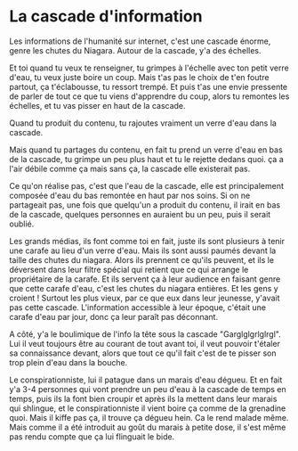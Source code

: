 # La cascade d'information

<!-- Vous avez entendu parler des facebook papers ? -->

Les informations de l'humanité sur internet, c'est une cascade énorme, genre les chutes du Niagara. Autour de la cascade, y'a des échelles.

Et toi quand tu veux te renseigner, tu grimpes à l'échelle avec ton petit verre d'eau, tu veux juste boire un coup. Mais t'as pas le choix de t'en foutre partout, ça t'éclabousse, tu ressort trempé. Et puis t'as une envie pressente de parler de tout ce que tu viens d'apprendre du coup, alors tu remontes les échelles, et tu vas pisser en haut de la cascade.

Quand tu produit du contenu, tu rajoutes vraiment un verre d'eau dans la cascade.

Mais quand tu partages du contenu, en fait tu prend un verre d'eau en bas de la cascade, tu grimpe un peu plus haut et tu le rejette dedans quoi. ça a l'air débile comme ça mais sans ça, la cascade elle existerait pas.

Ce qu'on réalise pas, c'est que l'eau de la cascade, elle est principalement composée d'eau du bas remontée en haut par nos soins. Si on ne partageait pas, une fois que quelqu'un a produit du contenu, il irait en bas de la cascade, quelques personnes en auraient bu un peu, puis il serait oublié.

Les grands médias, ils font comme toi en fait, juste ils sont plusieurs à tenir une carafe au lieu d'un verre d'eau. Mais ils sont aussi paumés devant la taille des chutes du niagara.
Alors ils prennent ce qu'ils peuvent, et ils le déversent dans leur filtre spécial qui retient que ce qui arrange le propriétaire de la carafe.
Et ils servent ça à leur audience en faisant genre que cette carafe d'eau, c'est les chutes du niagara entières. Et les gens y croient ! Surtout les plus vieux, par ce que eux dans leur jeunesse, y'avait pas cette cascade. L'information accessible à leur époque, c'était une carafe d'eau par jour, donc ça leur paraît pas déconnant.

A côté, y'a le boulimique de l'info la tête sous la cascade "Garglglgrlglrgl". Lui il veut toujours être au courant de tout avant toi, il veut pouvoir t'étaler sa connaissance devant, alors que tout ce qu'il fait c'est de te pisser son trop plein d'eau dans la bouche.

Le conspirationniste, lui il patague dans un marais d'eau dégueu. Et en fait y'a 3-4 personnes qui vont prendre un peu d'eau à la cascade de temps en temps, puis ils la font bien croupir et après ils la mettent dans leur marais qui shlingue, et le conspirationniste il vient boire ça comme de la grenadine quoi.
Mais il kiffe pas ça, il trouve ça dégueu hein. Ca le rend malade même. Mais comme il a été introduit au goût du marais à petite dose, il s'est même pas rendu compte que ça lui flinguait le bide.
